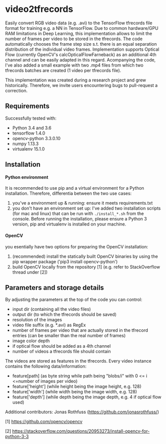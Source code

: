 # video2tfrecords
Easily convert RGB video data (e.g. .avi) to the TensorFlow tfrecords file format for training e.g. a NN in TensorFlow. Due to common hardware/GPU RAM limitations in Deep Learning, this implementation allows to limit the number of frames per video to be stored in the tfrecords. The code automatically chooses the frame step size s.t. there is an equal separation distribution of the individual video frames. 
Implementation supports Optical Flow (currently OpenCV's calcOpticalFlowFarneback) as an additional 4th channel and can be easily adapted in this regard. Acompanying the code, I've also added a small example with two .mp4 files from which two tfrecords batches are created (1 video per tfrecords file).

This implementation was created during a research project and grew historically. Therefore, we invite users encountering bugs to pull-request a correction.

## Requirements
Successfully tested with:
- Python 3.4 and 3.6
- tensorflow 1.4.0
- opencv-python 3.3.0.10
- numpy 1.13.3 
- virtualenv 15.1.0

## Installation
#### Python environment
It is recommended to use pip and a virtual environment for a Python installation. Therefore, differentia between the two use cases:
1. you've a environment up & running: ensure it meets requirements.txt
2. you don't have an environment set up: I've added two installation scripts (for mac and linux) that can be run with `./install_*.sh` from the console. Before running the installation, please ensure a Python 3 version, pip and virtualenv is installed on your machine.

#### OpenCV
you esentially have two options for preparing the OpenCV installation:
1. (recommended) install the statically built OpenCV binaries by using the pip wrapper package ('pip3 install opencv-python')
2. build OpenCV locally from the repository [1] (e.g. refer to StackOverflow thread under [2])




## Parameters and storage details
By adjusting the parameters at the top of the code you can control:
- input dir (containing all the video files)
- output dir (to which the tfrecords should be saved)
- resolution of the images
- video file suffix (e.g. *.avi) as RegEx
- number of frames per video that are actually stored in the tfrecord entries (can be smaller than the real number of frames)
- image color depth
- if optical flow should be added as a 4th channel
- number of videos a tfrecords file should contain



The videos are stored as features in the tfrecords. Every video instance contains the following data/information:
- feature[path] (as byte string while path being "blobs/i" with 0 <= i <=number of images per video)
- feature['height'] (while height being the image height, e.g. 128)
- feature['width'] (while width being the image width, e.g. 128)
- feature['depth'] (while depth being the image depth, e.g. 4 if optical flow used)

Additional contributors: Jonas Rothfuss (https://github.com/jonasrothfuss/)

[1] https://github.com/opencv/opencv 

[2] https://stackoverflow.com/questions/20953273/install-opencv-for-python-3-3

